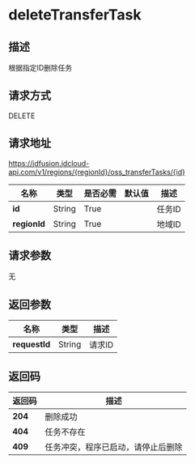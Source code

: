 # deleteTransferTask


## 描述
根据指定ID删除任务

## 请求方式
DELETE

## 请求地址
https://jdfusion.jdcloud-api.com/v1/regions/{regionId}/oss_transferTasks/{id}

|名称|类型|是否必需|默认值|描述|
|---|---|---|---|---|
|**id**|String|True| |任务ID|
|**regionId**|String|True| |地域ID|

## 请求参数
无


## 返回参数
|名称|类型|描述|
|---|---|---|
|**requestId**|String|请求ID|


## 返回码
|返回码|描述|
|---|---|
|**204**|删除成功|
|**404**|任务不存在|
|**409**|任务冲突，程序已启动，请停止后删除|
